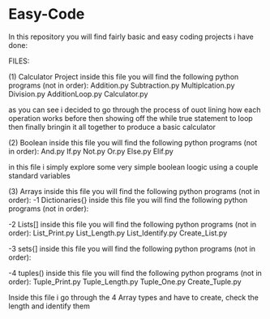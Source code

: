 # Easy-Code
In this repository you will find fairly basic and easy coding projects i have done:

FILES:

(1) Calculator Project
inside this file you will find the following python programs (not in order):
Addition.py
Subtraction.py
Multiplcation.py
Division.py
AdditionLoop.py
Calculator.py

as you can see i decided to go through the process of ouot lining how each operation works before then showing off the while true statement to loop
then finally bringin it all together to produce a basic calculator

(2) Boolean
inside this file you will find the following python programs (not in order):
And.py
If.py
Not.py
Or.py
Else.py
Elif.py 

in this file i simply explore some very simple boolean loogic using a couple standard variables 

(3) Arrays
inside this file you will find the following python programs (not in order):
-1 Dictionaries{}
inside this file you will find the following python programs (not in order):

-2 Lists[]
inside this file you will find the following python programs (not in order):
List_Print.py
List_Length.py
List_Identify.py
Create_List.py

-3 sets{]
inside this file you will find the following python programs (not in order):

-4 tuples()
inside this file you will find the following python programs (not in order):
Tuple_Print.py
Tuple_Length.py
Tuple_One.py
Create_Tuple.py

Inside this file i go through the 4 Array types and have to create, check the length and identify them
